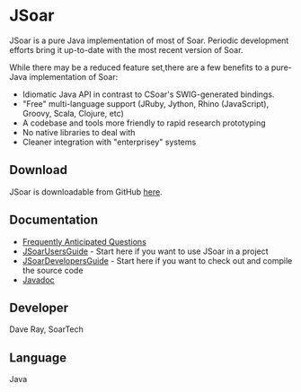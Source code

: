 # JSoar

JSoar is a pure Java implementation of most of Soar. Periodic development efforts
bring it up-to-date with the most recent version of Soar.

While there may be a reduced feature set,there are a few benefits to a pure-Java
implementation of Soar:

*   Idiomatic Java API in contrast to CSoar's SWIG-generated bindings.
*   "Free" multi-language support (JRuby, Jython, Rhino (JavaScript), Groovy, 
Scala, Clojure, etc)
*   A codebase and tools more friendly to rapid research prototyping
*   No native libraries to deal with
*   Cleaner integration with "enterprisey" systems

## Download

JSoar is downloadable from GitHub [here](https://soartech.github.io/jsoar/).

## Documentation

*   [Frequently Anticipated Questions](https://github.com/soartech/jsoar/wiki/Faq)
*   [JSoarUsersGuide](https://github.com/soartech/jsoar/wiki/JSoarUsersGuide) - 
Start here if you want to use JSoar in a project
*   [JSoarDevelopersGuide](
    https://github.com/soartech/jsoar/wiki/JSoarDevelopersGuide) -
Start here if you want to check out and compile the source code
*   [Javadoc](http://darevay.com/jsoar/current/docs/jsoar-core/api/)

## Developer

Dave Ray, SoarTech

## Language

Java
